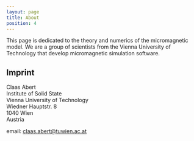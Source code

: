 ```yaml
---
layout: page
title: About
position: 4
---
```


This page is dedicated to the theory and numerics of the micromagnetic model. We are a group of scientists from the Vienna University of Technology that develop micromagnetic simulation software.

Imprint
-------

Claas Abert  
Institute of Solid State  
Vienna University of Technology  
Wiedner Hauptstr. 8  
1040 Wien  
Austria

email: <claas.abert@tuwien.ac.at>
